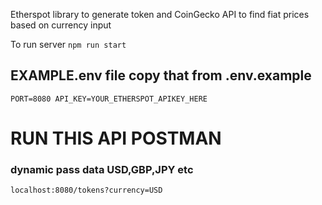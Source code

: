 Etherspot library to generate token and CoinGecko API to find fiat prices based on currency input

To run server
`
npm run start
`
## EXAMPLE.env file copy that from .env.example
`
PORT=8080
API_KEY=YOUR_ETHERSPOT_APIKEY_HERE
`
# RUN THIS API POSTMAN
### dynamic pass data USD,GBP,JPY etc
`
localhost:8080/tokens?currency=USD
`


